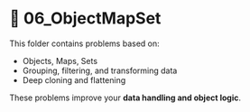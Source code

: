 # 📁 06_ObjectMapSet

This folder contains problems based on:
- Objects, Maps, Sets
- Grouping, filtering, and transforming data
- Deep cloning and flattening

These problems improve your **data handling and object logic**.
